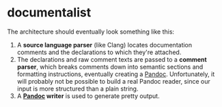 # documentalist

The architecture should eventually look something like this:

 1. A **source language parser** (like Clang) locates documentation comments and the declarations to which they're attached.
 1. The declarations and raw comment texts are passed to a **comment parser**, which breaks comments down into semantic sections and formatting instructions, eventually creating a [Pandoc][]. Unfortunately, it will probably not be possible to build a real Pandoc reader, since our input is more structured than a plain string.
 1. A **[Pandoc][] writer** is used to generate pretty output.

[Pandoc]: http://hackage.haskell.org/package/pandoc
